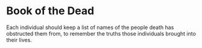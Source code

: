 # Book of the Dead

Each individual should keep a list of names of the people death has obstructed them from, to remember the truths those individuals brought into their lives.